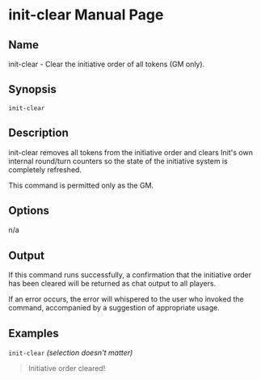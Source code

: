 
# init-clear Manual Page

## Name

init-clear - Clear the initiative order of all tokens (GM only).

## Synopsis

```init-clear```

## Description

init-clear removes all tokens from the initiative order and clears Init's own internal round/turn counters so the state of the initiative system is completely refreshed.

This command is permitted only as the GM.

## Options

n/a

## Output

If this command runs successfully, a confirmation that the initiative order has been cleared will be returned as chat output to all players.

If an error occurs, the error will whispered to the user who invoked the command, accompanied by a suggestion of appropriate usage.

## Examples

```init-clear``` *(selection doesn't matter)*

> Initiative order cleared!